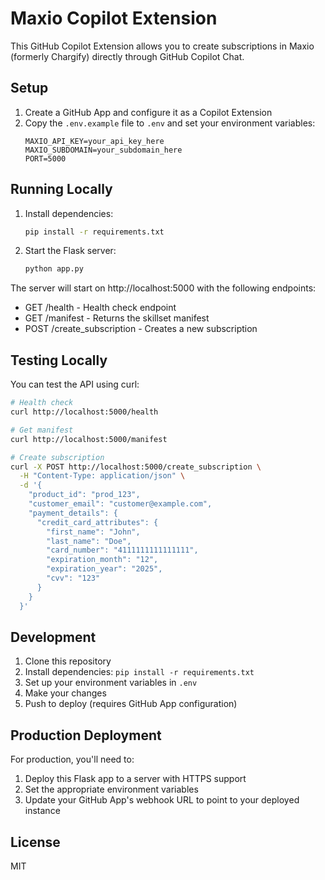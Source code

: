 # Maxio Copilot Extension

This GitHub Copilot Extension allows you to create subscriptions in Maxio (formerly Chargify) directly through GitHub Copilot Chat.

## Setup

1. Create a GitHub App and configure it as a Copilot Extension
2. Copy the `.env.example` file to `.env` and set your environment variables:
   ```
   MAXIO_API_KEY=your_api_key_here
   MAXIO_SUBDOMAIN=your_subdomain_here
   PORT=5000
   ```

## Running Locally

1. Install dependencies:
   ```bash
   pip install -r requirements.txt
   ```

2. Start the Flask server:
   ```bash
   python app.py
   ```

The server will start on http://localhost:5000 with the following endpoints:
- GET /health - Health check endpoint
- GET /manifest - Returns the skillset manifest
- POST /create_subscription - Creates a new subscription

## Testing Locally

You can test the API using curl:

```bash
# Health check
curl http://localhost:5000/health

# Get manifest
curl http://localhost:5000/manifest

# Create subscription
curl -X POST http://localhost:5000/create_subscription \
  -H "Content-Type: application/json" \
  -d '{
    "product_id": "prod_123",
    "customer_email": "customer@example.com",
    "payment_details": {
      "credit_card_attributes": {
        "first_name": "John",
        "last_name": "Doe",
        "card_number": "4111111111111111",
        "expiration_month": "12",
        "expiration_year": "2025",
        "cvv": "123"
      }
    }
  }'
```

## Development

1. Clone this repository
2. Install dependencies: `pip install -r requirements.txt`
3. Set up your environment variables in `.env`
4. Make your changes
5. Push to deploy (requires GitHub App configuration)

## Production Deployment

For production, you'll need to:
1. Deploy this Flask app to a server with HTTPS support
2. Set the appropriate environment variables
3. Update your GitHub App's webhook URL to point to your deployed instance

## License

MIT